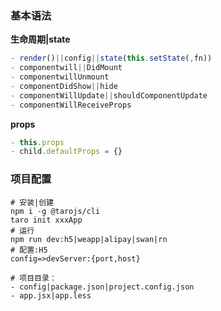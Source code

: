 ### 基本语法

**生命周期|state**

~~~js
- render()||config||state(this.setState(,fn))
- componentwill||DidMount
- componentwillUnmount
- componentDidShow||hide
- componentWillUpdate||shouldComponentUpdate
- componentWillReceiveProps
~~~

**props**

~~~js
- this.props
- child.defaultProps = {}
~~~



### 项目配置

~~~shell
# 安装|创建
npm i -g @tarojs/cli
taro init xxxApp
# 运行
npm run dev:h5|weapp|alipay|swan|rn
# 配置:H5
config=>devServer:{port,host}
~~~

~~~shell
# 项目目录：
- config|package.json|project.config.json
- app.jsx|app.less
~~~

